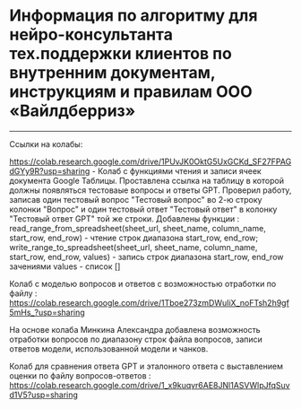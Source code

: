 # Информация по алгоритму для нейро-консультанта тех.поддержки клиентов по внутренним документам, инструкциям и правилам ООО «Вайлдберриз»
---
Ссылки на колабы:

https://colab.research.google.com/drive/1PUvJK0OktG5UxGCKd_SF27FPAGdGYy9R?usp=sharing - Колаб с функциями чтения и записи ячеек документа Google Таблицы. Проставлена ссылка на таблицу в которой должны появляться тестоваые вопросы и ответы GPT. Проверил работу, записав один тестовый вопрос "Тестовый вопрос" во 2-ю строку колонки "Вопрос" и один тестовый ответ "Тестовый ответ" в колонку "Тестовый ответ GPT" той же строки.
Добавлены функции : read_range_from_spreadsheet(sheet_url, sheet_name, column_name, start_row, end_row) - чтение строк диапазона start_row, end_row;
write_range_to_spreadsheet(sheet_url, sheet_name, column_name, start_row, end_row, values) - запись строк диапазона start_row, end_row зачениями values - список []

Колаб с моделью вопросов и ответов с возможностью отработки по файлу :
https://colab.research.google.com/drive/1Tboe273zmDWuIiX_noFTsh2h9gf5mHs_?usp=sharing

На основе колаба Минкина Александра добавлена возможность отработки вопросов по диапазону строк файла вопросов, записи ответов модели, использованной модели и чанков.

Колаб для сравнения ответа GPT и эталонного ответа с выставлением оценки по файлу вопросов-ответов :
https://colab.research.google.com/drive/1_x9kuqvr6AE8JNl1ASVWlpJfqSuvd1V5?usp=sharing

